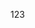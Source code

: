 <!--
 * @Description: 文件描述
 * @Date: 2024-01-16 15:45:10
 * @Author: chenxingyu
 * @LastEditors: chenxingyu
 * @FilePath: /my-electron-app/drag-and-drop.md
-->
123
